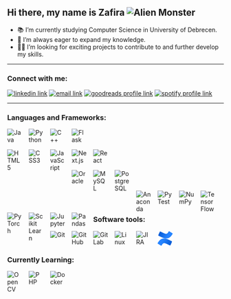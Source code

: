 ## Hi there, my name is Zafira <img src="https://raw.githubusercontent.com/Tarikul-Islam-Anik/Animated-Fluent-Emojis/master/Emojis/Smilies/Alien%20Monster.png" alt="Alien Monster" width="25" height="25" />

- 📚 I’m currently studying Computer Science in University of Debrecen.
- 🌱 I’m always eager to expand my knowledge.
- 👩‍💻 I’m looking for exciting projects to contribute to and further develop my skills.

---

### Connect with me:
[![linkedin link](https://img.shields.io/badge/-LinkedIn-blue?style=flat-square&logo=Linkedin&logoColor=white&link=https://www.linkedin.com/in/zafiraibraeva/)](https://www.linkedin.com/in/zafira-ibraeva-127724215/)
[![email link](https://img.shields.io/badge/-Email-D14836?style=flat-square&logo=Gmail&logoColor=white&link=mailto:zafiraibraeva@gmail.com)](mailto:zafiraibraeva@gmail.com)
[![goodreads profile link](https://img.shields.io/badge/-Goodreads-372213?style=flat-square&logo=Goodreads&logoColor=white&link=https://goodreads.com/marbelle)](https://goodreads.com/marbelle)
[![spotify profile link](https://img.shields.io/badge/-Spotify-1ED760?style=flat-square&logo=Spotify&logoColor=white&link=https://open.spotify.com/user/1268047170?si=70bd315ee3ba4c40)]([https://open.spotify.com/user/1268047170?si=70bd315ee3ba4c40](https://open.spotify.com/playlist/2pxSmeuDAbWnIPjBDN7cgu?si=m3sgzi5mSHmXfE0iEZjmQg))

---

### Languages and Frameworks:

<!-- Backend -->
<img align="left" alt="Java" title="Java" width="35px" src="https://skillicons.dev/icons?i=java" style="padding-right:15px;" />
<img align="left" alt="Python" title="Python" width="35px" src="https://skillicons.dev/icons?i=python" style="padding-right:15px;" />
<img align="left" alt="C++" title="C++" width="35px" src="https://skillicons.dev/icons?i=cpp" style="padding-right:15px;" />
<img align="left" alt="Flask" title="Flask" width="35px" src="https://skillicons.dev/icons?i=flask" style="padding-right:15px;" />

<br><br>

<!-- Frontend -->
<img align="left" alt="HTML5" title="HTML5" width="35px" src="https://skillicons.dev/icons?i=html" style="padding-right:15px;" />
<img align="left" alt="CSS3" title="CSS3" width="35px" src="https://skillicons.dev/icons?i=css" style="padding-right:15px;" />
<img align="left" alt="JavaScript" title="JavaScript" width="35px" src="https://skillicons.dev/icons?i=javascript" style="padding-right:15px;" />
<img align="left" alt="Next.js" title="Next.js" width="35px" src="https://skillicons.dev/icons?i=nextjs" style="padding-right:15px;" />
<img align="left" alt="React" title="React" width="35px" src="https://skillicons.dev/icons?i=react" style="padding-right:15px;" />

<br><br>

<!-- Database -->
<img align="left" alt="Oracle" title="Oracle" width="35px" src="https://www.vectorlogo.zone/logos/oracle/oracle-icon.svg" style="padding-right:15px;" />
<img align="left" alt="MySQL" title="MySQL" width="35px" src="https://skillicons.dev/icons?i=mysql" style="padding-right:15px;" />
<img align="left" alt="PostgreSQL" title="PostgreSQL" width="35px" src="https://skillicons.dev/icons?i=postgres" style="padding-right:15px;" />

<br><br>

<!-- Math and Python Libraries -->
<img align="left" alt="Anaconda" title="Anaconda" width="35px" src="https://skillicons.dev/icons?i=anaconda" style="padding-right:15px;" />
<img align="left" alt="PyTest" title="PyTest" width="35px" src="https://upload.wikimedia.org/wikipedia/commons/b/ba/Pytest_logo.svg" style="padding-right:15px;" />
<img align="left" alt="NumPy" title="NumPy" width="35px" src="https://www.vectorlogo.zone/logos/numpy/numpy-icon.svg" style="padding-right:15px;" />
<img align="left" alt="TensorFlow" title="TensorFlow" width="35px" src="https://skillicons.dev/icons?i=tensorflow" style="padding-right:15px;" />
<img align="left" alt="PyTorch" title="PyTorch" width="35px" src="https://skillicons.dev/icons?i=pytorch" style="padding-right:15px;" />
<img align="left" alt="Scikit Learn" title="Scikit Learn" width="35px" src="https://upload.wikimedia.org/wikipedia/commons/0/05/Scikit_learn_logo_small.svg" style="padding-right:15px;" />
<img align="left" alt="Jupyter" title="Jupyter" width="35px" src="https://www.vectorlogo.zone/logos/jupyter/jupyter-icon.svg" style="padding-right:15px;" />
<img align="left" alt="Pandas" title="Pandas" width="35px" src="https://skillicons.dev/icons?i=pandas" style="padding-right:15px;" />

<br><br>
### Software tools:
<!-- Software Tools -->
<img align="left" alt="Git" title="Git" width="35px" src="https://skillicons.dev/icons?i=git" style="padding-right:15px;" />
<img align="left" alt="GitHub" title="GitHub" width="35px" src="https://skillicons.dev/icons?i=github" style="padding-right:15px;" />
<img align="left" alt="GitLab" title="GitLab" width="35px" src="https://skillicons.dev/icons?i=gitlab" style="padding-right:15px;" />
<img align="left" alt="Linux" title="Linux" width="35px" src="https://skillicons.dev/icons?i=linux" style="padding-right:15px;" />
<img align="left" alt="JIRA" title="JIRA" width="35px" src="https://www.vectorlogo.zone/logos/atlassian_jira/atlassian_jira-icon.svg" style="padding-right:15px;" />
<img align="left" alt="Confluence" title="Confluence" width="35px" src="https://github.com/devicons/devicon/blob/v2.15.1/icons/confluence/confluence-original.svg" style="padding-right:15px;" />

<br><br>

### Currently Learning:
<img align="left" alt="OpenCV" title="OpenCV" width="35px" src="https://www.vectorlogo.zone/logos/opencv/opencv-icon.svg" style="padding-right:15px;" />
<img align="left" alt="PHP" title="PHP" width="35px" src="https://skillicons.dev/icons?i=php" style="padding-right:15px;" />
<img align="left" alt="Docker" title="Docker" width="35px" src="https://skillicons.dev/icons?i=docker" style="padding-right:15px;" />
